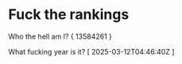 # Fuck the rankings

Who the hell am I?
{ 13584261 }

What fucking year is it?
[ 2025-03-12T04:46:40Z ]
